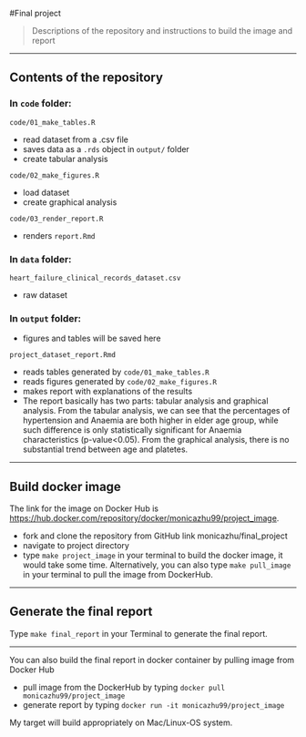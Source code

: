 #Final project 

> Descriptions of the repository and instructions to build the image and report

------------------------------------------------------------------------

## Contents of the repository


### In `code` folder:

`code/01_make_tables.R`

  - read dataset from a .csv file
  - saves data as a `.rds` object in `output/` folder
  - create tabular analysis

`code/02_make_figures.R`

  - load dataset
  - create graphical analysis

`code/03_render_report.R`

  - renders `report.Rmd`
  
### In `data` folder:
`heart_failure_clinical_records_dataset.csv`
   - raw dataset
   
### In `output` folder:
  - figures and tables will be saved here

`project_dataset_report.Rmd`

  - reads tables generated by `code/01_make_tables.R`
  - reads figures generated by `code/02_make_figures.R`
  - makes report with explanations of the results
  - The report basically has two parts: tabular analysis and graphical analysis. From the tabular analysis, we can see that the percentages of hypertension and Anaemia are both higher in elder age group, while such difference is only statistically significant for Anaemia characteristics (p-value<0.05). From the graphical analysis, there is no substantial trend between age and platetes.
  
------------------------------------------------------------------------  

## Build docker image

 The link for the image on Docker Hub is https://hub.docker.com/repository/docker/monicazhu99/project_image.

  - fork and clone the repository from GitHub link monicazhu/final_project
  - navigate to project directory
  - type `make project_image` in your terminal to build the docker image, it would take some time. Alternatively, you can also type `make pull_image` in your terminal to pull the image from DockerHub.

------------------------------------------------------------------------  

## Generate the final report

Type `make final_report` in your Terminal to generate the final report.

------------------------------------------------------------------------ 

You can also build the final report in docker container by pulling image from Docker Hub

  - pull image from the DockerHub by typing `docker pull monicazhu99/project_image`
  - generate report by typing `docker run -it monicazhu99/project_image`

My target will build appropriately on Mac/Linux-OS system.


